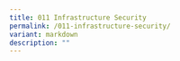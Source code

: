 ```yaml
---
title: 011 Infrastructure Security
permalink: /011-infrastructure-security/
variant: markdown
description: ""
---
```

